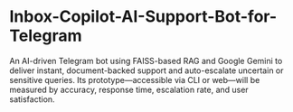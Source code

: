 # Inbox-Copilot-AI-Support-Bot-for-Telegram
An AI-driven Telegram bot using FAISS-based RAG and Google Gemini to deliver instant, document-backed support and auto-escalate uncertain or sensitive queries. Its prototype—accessible via CLI or web—will be measured by accuracy, response time, escalation rate, and user satisfaction.
